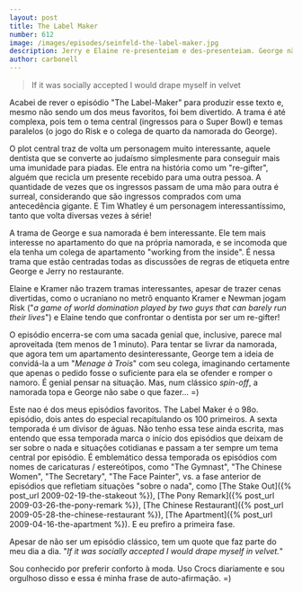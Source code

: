 ```yaml
---
layout: post
title: The Label Maker
number: 612
image: /images/episodes/seinfeld-the-label-maker.jpg
description: Jerry e Elaine re-presenteiam e des-presenteiam. George não fica muito contente ao descobrir que a namorada divide o apartamento com um cara.
author: carbonell
---
```


> If it was socially accepted I would drape myself in velvet

Acabei de rever o episódio "The Label-Maker" para produzir esse texto e, mesmo não sendo um dos meus favoritos, foi bem divertido. A trama é até complexa, pois tem o tema central (ingressos para o Super Bowl) e temas paralelos (o jogo do Risk e o colega de quarto da namorada do George).

O plot central traz de volta um personagem muito interessante, aquele dentista que se converte ao judaísmo simplesmente para conseguir mais uma imunidade para piadas. Ele entra na história como um "re-gifter", alguém que recicla um presente recebido para uma outra pessoa. A quantidade de vezes que os ingressos passam de uma mão para outra é surreal, considerando que são ingressos comprados com uma antecedência gigante. E Tim Whatley é um personagem interessantíssimo, tanto que volta diversas vezes à série!

A trama de George e sua namorada é bem interessante. Ele tem mais interesse no apartamento do que na própria namorada, e se incomoda que ela tenha um colega de apartamento "working from the inside". É nessa trama que estão centradas todas as discussões de regras de etiqueta entre George e Jerry no restaurante.

Elaine e Kramer não trazem tramas interessantes, apesar de trazer cenas divertidas, como o ucraniano no metrô enquanto Kramer e Newman jogam Risk ("*a game of world domination played by two guys that can barely run their lives*") e Elaine tendo que confrontar o dentista por ser um re-gifter!

O episódio encerra-se com uma sacada genial que, inclusive, parece mal aproveitada (tem menos de 1 minuto). Para tentar se livrar da namorada, que agora tem um apartamento desinteressante, George tem a ideia de convidá-la a um "*Menage à Trois*" com seu colega, imaginando certamente que apenas o pedido fosse o suficiente para ela se ofender e romper o namoro. É genial pensar na situação. Mas, num clássico *spin-off*, a namorada topa e George não sabe o que fazer... =)

Este nao é dos meus episódios favoritos. The Label Maker é o 98o. episódio, dois antes do especial recapitulando os 100 primeiros. A sexta temporada é um divisor de águas. Não tenho essa tese ainda escrita, mas entendo que essa temporada marca o início dos episódios que deixam de ser sobre o nada e situações cotidianas e passam a ter sempre um tema central por episódio. É emblemático dessa temporada os episódios com nomes de caricaturas / estereótipos, como "The Gymnast", "The Chinese Women", "The Secretary", "The Face Painter", vs. a fase anterior de episódios que refletiam situações "sobre o nada", como [The Stake Out]({% post_url 2009-02-19-the-stakeout %}), [The Pony Remark]({% post_url 2009-03-26-the-pony-remark %}), [The Chinese Restaurant]({% post_url 2009-05-28-the-chinese-restaurant %}), [The Apartment]({% post_url 2009-04-16-the-apartment %}). E eu prefiro a primeira fase.

Apesar de não ser um episódio clássico, tem um quote que faz parte do meu dia a dia. "*If it was socially accepted I would drape myself in velvet.*"

Sou conhecido por preferir conforto à moda. Uso Crocs diariamente e sou orgulhoso disso e essa é minha frase de auto-afirmação. =)
